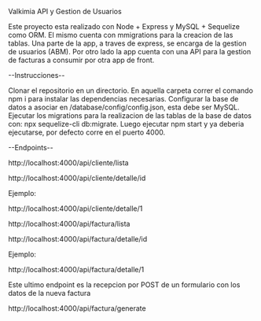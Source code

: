 Valkimia API y Gestion de Usuarios

Este proyecto esta realizado con Node + Express y MySQL + Sequelize como ORM.
El mismo cuenta con mmigrations para la creacion de las tablas.
Una parte de la app, a traves de express, se encarga de la gestion de usuarios (ABM).
Por otro lado la app cuenta con una API para la gestion de facturas a consumir por otra app de front.

--Instrucciones--

Clonar el repositorio en un directorio. En aquella carpeta correr el comando npm i para instalar las dependencias necesarias.
Configurar la base de datos a asociar en /database/config/config.json, esta debe ser MySQL.
Ejecutar los migrations para la realizacion de las tablas de la base de datos con: npx sequelize-cli db:migrate.
Luego ejecutar npm start y ya deberia ejecutarse, por defecto corre en el puerto 4000.

--Endpoints--

http://localhost:4000/api/cliente/lista


http://localhost:4000/api/cliente/detalle/id

Ejemplo:

http://localhost:4000/api/cliente/detalle/1


http://localhost:4000/api/factura/lista


http://localhost:4000/api/factura/detalle/id

Ejemplo:

http://localhost:4000/api/factura/detalle/1


Este ultimo endpoint es la recepcion por POST de un formulario con los datos de la nueva factura

http://localhost:4000/api/factura/generate
